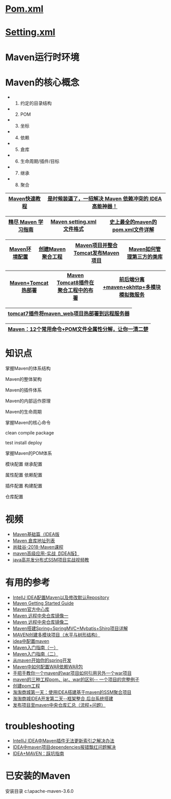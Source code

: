 # [Pom.xml](https://maven.apache.org/pom.html)

# [Setting.xml](https://maven.apache.org/settings.html)

# Maven运行时环境
# Maven的核心概念

* 1. 约定的目录结构
* 2. POM
* 3. 坐标
* 4. 依赖
* 5. 倉库
* 6. 生命周期/插件/目标
* 7. 继承
* 8. 聚合


[Maven快速教程](http://c.biancheng.net/maven2/)|[是时候装逼了，一招解决 Maven 依赖冲突的 IDEA 高能神器！](https://mp.weixin.qq.com/s/7WEtWUuio1f-JWKjLKBIMg)|
---|---|

[精尽 Maven 学习指南](http://svip.iocoder.cn/Maven/tutorials/)|[Maven setting.xml文件格式](https://maven.apache.org/ref/3.6.3/maven-settings/settings.html)|[史上最全的maven的pom.xml文件详解](https://developer.aliyun.com/article/443193)|
---|---|---|


[Maven环境配置](https://github.com/stevenli91748/Engineering-special/blob/master/Maven/Maven配置.md)|[创建Maven聚合工程](https://www.bilibili.com/video/av66688878?from=search&seid=1510232123322665339)|[Maven项目并整合Tomcat发布Maven项目](https://www.bilibili.com/video/av66142485/?spm_id_from=333.788.videocard.2)|[Maven如何管理第三方的类库](https://www.bilibili.com/video/av66145696/?spm_id_from=333.788.videocard.2)|
---|---|---|---|

[Maven+Tomcat热部署](https://github.com/stevenli91748/Engineering-special/blob/master/Maven/Maven%2BTomcat热部署.md)|[Maven Tomcat8插件在聚合工程中的布署](https://www.bilibili.com/video/av66798233)|[前后端分离+maven+okhttp+多模块模拟微服务](https://www.bilibili.com/video/av74433362/?spm_id_from=333.788.videocard.6)|
---|---|---|

[tomcat7插件将maven_web项目热部署到远程服务器](https://www.bilibili.com/video/av82792639?from=search&seid=13371764215596198302)|
---|

[Maven：12个常用命令+POM文件全属性分解，让你一清二楚](https://www.toutiao.com/a6837042977567670796/?log_from=d48379b6bf6ab_1630181242652)|
---|

# 知识点

掌握Maven的体系结构

Maven的整体架构

Maven的插件体系

Maven的内部运作原理

Maven的生命周期

掌握Maven的核心命令

clean  compile  package

test  install  deploy

掌握Maven的POM体系

模块配置  继承配置

属性配置  依赖配置

插件配置  构建配置

仓库配置


# 视频

* [Maven基础篇（IDEA版](https://www.bilibili.com/video/av54119831/?spm_id_from=333.788.videocard.2)
* [Maven 倉库地址列表](https://maven.aliyun.com/mvn/guide)
* [尚硅谷-2018-Maven课程](https://www.bilibili.com/video/av71959337?from=search&seid=3444294724672188002)
* [maven高级应用-实战【IDEA版】](https://www.bilibili.com/video/av56964550/?spm_id_from=333.788.videocard.5)
* [java高并发分布式SSM项目实战视频教](https://space.bilibili.com/7028047/channel/detail?cid=40223)
# 有用的参考
* [IntellJ IDEA配置Maven以及修改默认Repository](https://zhuanlan.zhihu.com/p/28133184)
* [Maven Getting Started Guide](https://maven.apache.org/guides/getting-started/index.html)
* [Maven官方中心库](https://mvnrepository.com)
* [Maven 远程中央仓库镜像一](http://lychie.github.io/pages/articles/maven/15041621.html)
* [Maven 远程中央仓库镜像二](https://maven.aliyun.com/mvn/guide)
* [Maven搭建Spring+SpringMVC+Mybatis+Shiro项目详解](https://blog.csdn.net/userrefister/article/details/72760424)
* [MAVEN创建多模块项目（水平与树形结构）](https://blog.csdn.net/zhshulin/article/details/53001750)
* [idea中配置maven](https://blog.csdn.net/nba_linshuhao/article/details/82715485)
* [Maven入门指南（一）](http://ifeve.com/maven-1/)
* [Maven入门指南（二）](http://ifeve.com/maven-2/)
* [从maven开始你的spring开发](https://blog.csdn.net/u011055819/article/details/81054242)
* [Maven中如何配置WAR依赖WAR包](https://blog.csdn.net/kobejayandy/article/details/8143930)
* [手把手教你一个maven的war项目如何引用另外一个war项目](https://blog.csdn.net/lzh657083979/article/details/78254104)
* [maven的三种工程pom、jar、war的区别-- 一个项目的完整例子](https://blog.csdn.net/houjx3/article/details/82344495)
* [创建pom工程](https://blog.csdn.net/yuwenlanleng/article/details/84644216)
* [淘淘商城第一天：使用IDEA搭建基于maven的SSM聚合项目](https://blog.csdn.net/qq_36349200/article/details/79682758)
* [淘淘商城IDEA开发第二天--框架整合,后台系统搭建](https://blog.csdn.net/baidu_34324281/article/details/83020174?utm_medium=distribute.pc_relevant.none-task-blog-BlogCommendFromMachineLearnPai2-1.nonecase&depth_1-utm_source=distribute.pc_relevant.none-task-blog-BlogCommendFromMachineLearnPai2-1.nonecase)
* [发布项目至maven中央仓库汇总（流程+问题）](https://zhuanlan.zhihu.com/p/41650855)


# troubleshooting 

* [IntelliJ IDEA中Maven插件无法更新索引之解决办法](http://codepub.cn/2015/12/09/IntelliJ-IDEA-in-Maven-plugin-could-not-update-the-index-of-the-solution/)
* [IDEA中maven项目dependencies报错飘红问题解决](https://blog.csdn.net/qq_34748010/article/details/107878145?utm_medium=distribute.pc_relevant.none-task-blog-BlogCommendFromBaidu-3.not_use_machine_learn_pai&depth_1-utm_source=distribute.pc_relevant.none-task-blog-BlogCommendFromBaidu-3.not_use_machine_learn_pai)
* [IDEA+MAVEN：踩坑指南](https://zhuanlan.zhihu.com/p/104311658)
# 已安装的Maven
安装目录
c:\apache-maven-3.6.0
